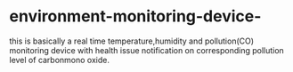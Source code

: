 # environment-monitoring-device-
this is basically a real time temperature,humidity and pollution(CO) monitoring device with health issue notification on corresponding pollution level of carbonmono oxide.
